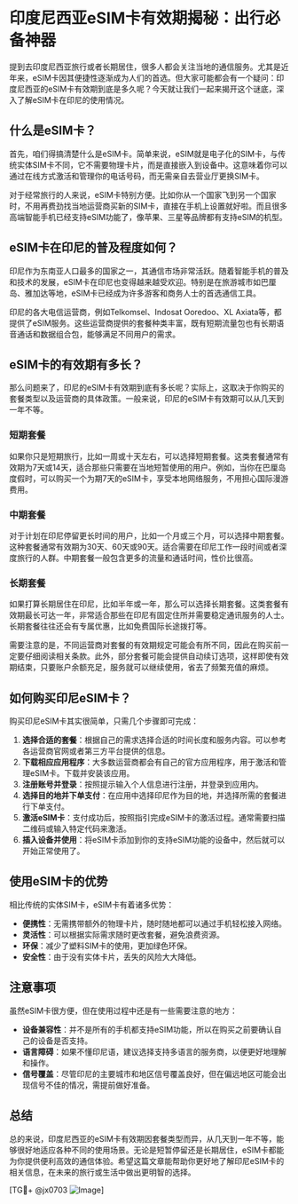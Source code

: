 # 印度尼西亚eSIM卡有效期揭秘：出行必备神器

提到去印度尼西亚旅行或者长期居住，很多人都会关注当地的通信服务。尤其是近年来，eSIM卡因其便捷性逐渐成为人们的首选。但大家可能都会有一个疑问：印度尼西亚的eSIM卡有效期到底是多久呢？今天就让我们一起来揭开这个谜底，深入了解eSIM卡在印尼的使用情况。

## 什么是eSIM卡？

首先，咱们得搞清楚什么是eSIM卡。简单来说，eSIM就是电子化的SIM卡，与传统实体SIM卡不同，它不需要物理卡片，而是直接嵌入到设备中。这意味着你可以通过在线方式激活和管理你的电话号码，而无需亲自去营业厅更换SIM卡。

对于经常旅行的人来说，eSIM卡特别方便。比如你从一个国家飞到另一个国家时，不用再费劲找当地运营商买新的SIM卡，直接在手机上设置就好啦。而且很多高端智能手机已经支持eSIM功能了，像苹果、三星等品牌都有支持eSIM的机型。

## eSIM卡在印尼的普及程度如何？

印尼作为东南亚人口最多的国家之一，其通信市场非常活跃。随着智能手机的普及和技术的发展，eSIM卡在印尼也变得越来越受欢迎。特别是在旅游城市如巴厘岛、雅加达等地，eSIM卡已经成为许多游客和商务人士的首选通信工具。

印尼的各大电信运营商，例如Telkomsel、Indosat Ooredoo、XL Axiata等，都提供了eSIM服务。这些运营商提供的套餐种类丰富，既有短期流量包也有长期语音通话和数据组合包，能够满足不同用户的需求。

## eSIM卡的有效期有多长？

那么问题来了，印尼的eSIM卡有效期到底有多长呢？实际上，这取决于你购买的套餐类型以及运营商的具体政策。一般来说，印尼的eSIM卡有效期可以从几天到一年不等。

### 短期套餐
如果你只是短期旅行，比如一周或十天左右，可以选择短期套餐。这类套餐通常有效期为7天或14天，适合那些只需要在当地短暂使用的用户。例如，当你在巴厘岛度假时，可以购买一个为期7天的eSIM卡，享受本地网络服务，不用担心国际漫游费用。

### 中期套餐
对于计划在印尼停留更长时间的用户，比如一个月或三个月，可以选择中期套餐。这种套餐通常有效期为30天、60天或90天。适合需要在印尼工作一段时间或者深度旅行的人群。中期套餐一般包含更多的流量和通话时间，性价比很高。

### 长期套餐
如果打算长期居住在印尼，比如半年或一年，那么可以选择长期套餐。这类套餐有效期最长可达一年，非常适合那些在印尼有固定住所并需要稳定通讯服务的人士。长期套餐往往还会有专属优惠，比如免费国际长途拨打等。

需要注意的是，不同运营商对套餐的有效期规定可能会有所不同，因此在购买前一定要仔细阅读相关条款。此外，部分套餐可能会提供自动续订选项，这样即使有效期结束，只要账户余额充足，服务就可以继续使用，省去了频繁充值的麻烦。

## 如何购买印尼eSIM卡？

购买印尼eSIM卡其实很简单，只需几个步骤即可完成：

1. **选择合适的套餐**：根据自己的需求选择合适的时间长度和服务内容。可以参考各运营商官网或者第三方平台提供的信息。
2. **下载相应应用程序**：大多数运营商都会有自己的官方应用程序，用于激活和管理eSIM卡。下载并安装该应用。
3. **注册账号并登录**：按照提示输入个人信息进行注册，并登录到应用内。
4. **选择目的地并下单支付**：在应用中选择印尼作为目的地，并选择所需的套餐进行下单支付。
5. **激活eSIM卡**：支付成功后，按照指引完成eSIM卡的激活过程。通常需要扫描二维码或输入特定代码来激活。
6. **插入设备并使用**：将eSIM卡添加到你的支持eSIM功能的设备中，然后就可以开始正常使用了。

## 使用eSIM卡的优势

相比传统的实体SIM卡，eSIM卡有着诸多优势：

- **便携性**：无需携带额外的物理卡片，随时随地都可以通过手机轻松接入网络。
- **灵活性**：可以根据实际需求随时更改套餐，避免浪费资源。
- **环保**：减少了塑料SIM卡的使用，更加绿色环保。
- **安全性**：由于没有实体卡片，丢失的风险大大降低。

## 注意事项

虽然eSIM卡很方便，但在使用过程中还是有一些需要注意的地方：

- **设备兼容性**：并不是所有的手机都支持eSIM功能，所以在购买之前要确认自己的设备是否支持。
- **语言障碍**：如果不懂印尼语，建议选择支持多语言的服务商，以便更好地理解和操作。
- **信号覆盖**：尽管印尼的主要城市和地区信号覆盖良好，但在偏远地区可能会出现信号不佳的情况，需提前做好准备。

## 总结

总的来说，印度尼西亚的eSIM卡有效期因套餐类型而异，从几天到一年不等，能够很好地适应各种不同的使用场景。无论是短暂停留还是长期居住，eSIM卡都能为你提供便利高效的通信体验。希望这篇文章能帮助你更好地了解印尼eSIM卡的相关信息，在未来的旅行或生活中做出更明智的选择。

[TG💪+ @jx0703 ![Image](https://github.com/user-attachments/assets/dbca1d08-cadb-493c-b0ec-ad6f7a83f270)]